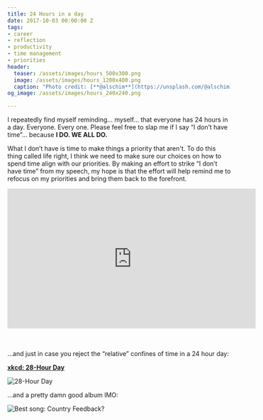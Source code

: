 ```yaml
---
title: 24 Hours in a day
date: 2017-10-03 00:00:00 Z
tags:
- career
- reflection
- productivity
- time management
- priorities
header:
  teaser: /assets/images/hours_500x300.png
  image: /assets/images/hours_1200x400.png
  caption: "Photo credit: [**@alschim**](https://unsplash.com/@alschim)" # "Photo credit: [**Unsplash**](https://unsplash.com)"
og_image: /assets/images/hours_240x240.png

---
```


I repeatedly find myself reminding… myself… that everyone has 24 hours in a day. Everyone. Every one. Please feel free to slap me if I say “I don’t have time”… because **I DO. WE ALL DO.**

What I don’t have is time to make things a priority that aren't. To do this thing called life right, I think we need to make sure our choices on how to spend time align with our priorities. By making an effort to strike “I don’t have time” from my speech, my hope is that the effort will help remind me to refocus on my priorities and bring them back to the forefront.

<iframe width="560" height="315" src="https://www.youtube.com/embed/n3kNlFMXslo" title="YouTube video player" frameborder="0" allow="accelerometer; autoplay; clipboard-write; encrypted-media; gyroscope; picture-in-picture; web-share" allowfullscreen></iframe>

<br /><br />
…and just in case you reject the “relative” confines of time in a 24 hour day:

[**xkcd: 28-Hour Day**](https://xkcd.com/320/)

![28-Hour Day](https://imgs.xkcd.com/comics/28_hour_day.png)

…and a pretty damn good album IMO:

![Best song: Country Feedback?](https://cdn-images-1.medium.com/max/2000/1*hyZ6hlH6neVpxlOhkS9U-Q.jpeg)
